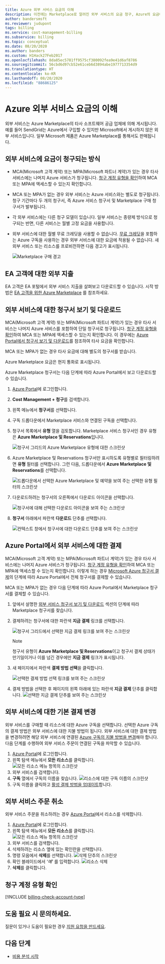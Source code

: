 ```yaml
---
title: Azure 외부 서비스 요금의 이해
description: 이전에는 Marketplace로 알려진 외부 서비스의 요금 청구, Azure의 요금에 대해 알아봅니다.
author: bandersmsft
ms.reviewer: judupont
tags: billing
ms.service: cost-management-billing
ms.subservice: billing
ms.topic: conceptual
ms.date: 08/20/2020
ms.author: banders
ms.custom: H1Hack27Feb2017
ms.openlocfilehash: 8da85ec5781ff9575cf380092fea9e41d6af8786
ms.sourcegitcommit: 56cbd6d97cb52e61ceb6d3894abe1977713354d9
ms.translationtype: HT
ms.contentlocale: ko-KR
ms.lasthandoff: 08/20/2020
ms.locfileid: "88686125"
---
```

# <a name="understand-your-azure-external-services-charges"></a>Azure 외부 서비스 요금의 이해
외부 서비스는 Azure Marketplace의 타사 소프트웨어 공급 업체에 의해 게시됩니다. 예를 들어 SendGrid는 Azure에서 구입할 수 있지만 Microsoft에서 게시하지 않은 외부 서비스입니다. 일부 Microsoft 제품은 Azure Marketplace를 통해서도 판매됩니다.

## <a name="how-external-services-are-billed"></a>외부 서비스에 요금이 청구되는 방식

- MCA(Microsoft 고객 계약) 또는 MPA(Microsoft 파트너 계약)가 있는 경우 타사 서비스에는 나머지 Azure 서비스가 청구됩니다. [청구 계정 유형을 확인](#check-billing-account-type)하여 MCA 또는 MPA에 액세스할 수 있는지 확인합니다.
- MCA 또는 MPA가 없는 경우 외부 서비스는 Azure 서비스와는 별도로 청구됩니다. 청구 기간마다 두 개의 청구서, 즉 Azure 서비스 청구서 및 Marketplace 구매 청구서가 발부됩니다.
- 각 외부 서비스에는 다른 청구 모델이 있습니다. 일부 서비스는 종량제 방식으로 청구되는 반면, 다른 서비스는 월별 고정 요금을 사용합니다.
- 외부 서비스에 대한 월별 무료 크레딧을 사용할 수 없습니다. [무료 크레딧](https://azure.microsoft.com/pricing/spending-limits/)을 포함하는 Azure 구독을 사용하는 경우 외부 서비스에 대한 요금에 적용될 수 없습니다. 새 외부 서비스 또는 리소스를 프로비전하면 다음 경고가 표시됩니다.

    ![Marketplace 구매 경고](./media/understand-azure-marketplace-charges/credit-warning.png)

<!-- ## View external service spending and history in the Azure portal
You can view a list of the external services that are on each subscription within the [Azure portal](https://portal.azure.com/):

1. Sign in to the [Azure portal](https://portal.azure.com/) as the account administrator.
2. In the Hub menu, select **Subscriptions**.

    ![Select Subscriptions in the Hub menu](./media/understand-azure-marketplace-charges/sub-button.png)
3. In the **Subscriptions** blade, select the subscription that you want to view, and then select **External services**.

    ![Select a subscription in the billing blade](./media/understand-azure-marketplace-charges/select-sub-external-services.png)
4. You should see each of your external service orders, the publisher name, service tier you bought, name you gave the resource, and the current order status. To see past bills, select an external service.

    ![Select an external service](./media/understand-azure-marketplace-charges/external-service-blade2.png)
5. From here, you can view past bill amounts including the tax breakdown.

    ![View external services billing history](./media/understand-azure-marketplace-charges/billing-overview-blade.png) -->

## <a name="external-spending-for-ea-customers"></a>EA 고객에 대한 외부 지출

EA 고객은 EA 포털에서 외부 서비스 지출을 살펴보고 다운로드할 수 있습니다. 시작 방법은 [EA 고객을 위한 Azure Marketplace](https://ea.azure.com/helpdocs/azureMarketplace) 를 참조하세요.

## <a name="view-and-download-invoices-for-external-services"></a>외부 서비스에 대한 청구서 보기 및 다운로드

MCA(Microsoft 고객 계약) 또는 MPA(Microsoft 파트너 계약)가 있는 경우 타사 서비스는 나머지 Azure 서비스를 포함하여 단일 청구서로 청구됩니다. [청구 계정 유형을 확인](#check-billing-account-type)하여 MCA 또는 MPA에 액세스할 수 있는지 확인합니다. 이 경우에는 [Azure Portal에서 청구서 보기 및 다운로드](download-azure-invoice.md)를 참조하여 타사 요금을 확인합니다.

MCA 또는 MPA가 없는 경우 타사 요금에 대해 별도의 청구서를 받습니다. 

Azure Marketplace 요금은 현지 통화로 표시됩니다.

Azure Marketplace 청구서는 다음 단계에 따라 Azure Portal에서 보고 다운로드할 수 있습니다.

1. [Azure Portal](https://portal.azure.com)에 로그인합니다.
1. **Cost Management + 청구**를 검색합니다.
1. 왼쪽 메뉴에서 **청구서**를 선택합니다.
1. 구독 드롭다운에서 Marketplace 서비스와 연결된 구독을 선택합니다.
1. 청구서 목록에서 **유형** 열을 검토합니다. Marketplace 서비스 청구서인 경우 유형은 **Azure Marketplace 및 Reservations**입니다. 

    ![청구서 그리드의 Azure Marketplace 유형에 대한 스크린샷](./media/understand-azure-marketplace-charges/marketplace-type-twd.png)

1. Azure Marketplace 및 Reservations 청구서만 표시하도록 유형별로 필터링하려면 **유형** 필터를 선택합니다. 그런 다음, 드롭다운에서 **Azure Marketplace 및 Reservations**를 선택합니다.

    ![드롭다운에서 선택한 Azure Marketplace 및 예약을 보여 주는 선택한 유형 필터의 스크린샷](./media/understand-azure-marketplace-charges/type-filter.png)

1. 다운로드하려는 청구서의 오른쪽에서 다운로드 아이콘을 선택합니다.

    ![청구서에 대해 선택한 다운로드 아이콘을 보여 주는 스크린샷](./media/understand-azure-marketplace-charges/download-icon-marketplace.png)

1. **청구서** 아래에서 파란색 **다운로드** 단추를 선택합니다.

    ![컨텍스트 창에서 청구서에 대한 다운로드 단추를 보여 주는 스크린샷](./media/understand-azure-marketplace-charges/invoice-download-marketplace.png)

## <a name="pay-for-external-services-in-the-azure-portal"></a>Azure Portal에서 외부 서비스에 대한 결제

MCA(Microsoft 고객 계약) 또는 MPA(Microsoft 파트너 계약)가 있는 경우 타사 서비스에는 나머지 Azure 서비스가 청구됩니다. [청구 계정 유형을 확인](#check-billing-account-type)하여 MCA 또는 MPA에 액세스할 수 있는지 확인합니다. 이렇게 하는 경우 [Microsoft Azure 청구서 결제](pay-bill.md)의 단계에 따라 Azure Portal에서 전체 청구서를 결제할 수 있습니다.

MCA 또는 MPA가 없는 경우 다음 단계에 따라 Azure Portal에서 Marketplace 청구서를 결제할 수 있습니다.

1. 앞에서 설명한 [외부 서비스 청구서 보기 및 다운로드](#view-and-download-invoices-for-external-services) 섹션의 단계에 따라 Marketplace 청구서를 찾습니다.
1. 결제하려는 청구서에 대한 파란색 **지금 결제** 링크를 선택합니다.

    ![청구서 그리드에서 선택한 지금 결제 링크를 보여 주는 스크린샷](./media/understand-azure-marketplace-charges/pay-now-twd.png)

    >[!NOTE]
    > 청구서 유형이 **Azure Marketplace 및 Reservations**이고 청구서 결제 상태가 만기일이거나 이를 넘긴 경우에만 **지금 결제** 링크가 표시됩니다.

1. 새 페이지에서 파란색 **결제 방법 선택**을 클릭합니다.

    ![선택한 결제 방법 선택 링크를 보여 주는 스크린샷](./media/understand-azure-marketplace-charges/select-payment-method-pay-now-twd.png)

1. 결제 방법을 선택한 후 페이지의 왼쪽 아래에 있는 파란색 **지금 결제** 단추를 클릭합니다.
    ![선택한 지금 결제 단추를 보여 주는 스크린샷](./media/understand-azure-marketplace-charges/pay-now-button-twd.png)

## <a name="change-default-payment-for-external-services"></a>외부 서비스에 대한 기본 결제 변경

외부 서비스를 구매할 때 리소스에 대한 Azure 구독을 선택합니다. 선택한 Azure 구독의 결제 방법은 외부 서비스에 대한 지불 방법이 됩니다. 외부 서비스에 대한 결제 방법을 변경하려면 해당 외부 서비스에 연결된 [Azure 구독의 지불 방법을 변경](../manage/change-credit-card.md)해야 합니다. 다음 단계를 수행하여 외부 서비스 주문이 연결된 구독을 파악할 수 있습니다.

1. [Azure Portal](https://portal.azure.com)에 로그인합니다.
1. 왼쪽 탐색 메뉴에서 **모든 리소스**를 클릭합니다.
     ![모든 리소스 메뉴 항목의 스크린샷](./media/understand-azure-marketplace-charges/all-resources.png)
1. 외부 서비스를 검색합니다.
1. **구독** 열에서 구독의 이름을 찾습니다.
    ![리소스에 대한 구독 이름의 스크린샷](./media/understand-azure-marketplace-charges/sub-selected.png)
1. 구독 이름을 클릭하고 [활성 결제 방법을 업데이트](../manage/change-credit-card.md)합니다.

## <a name="cancel-an-external-service-order"></a>외부 서비스 주문 취소

외부 서비스 주문을 취소하려는 경우 [Azure Portal](https://portal.azure.com)에서 리소스를 삭제합니다.

1. [Azure Portal](https://portal.azure.com)에 로그인합니다.
1. 왼쪽 탐색 메뉴에서 **모든 리소스**를 클릭합니다.
    ![모든 리소스 메뉴 항목의 스크린샷](./media/understand-azure-marketplace-charges/all-resources.png)
1. 외부 서비스를 검색합니다.
1. 삭제하려는 리소스 옆에 있는 확인란을 선택합니다.
1. 명령 모음에서 **삭제**를 선택합니다.
    ![삭제 단추의 스크린샷](./media/understand-azure-marketplace-charges/delete-button.png)
1. 확인 블레이드에서 *‘예’* 를 입력합니다.
    ![리소스 삭제](./media/understand-azure-marketplace-charges/delete-resource.PNG)
1. **삭제**를 클릭합니다.

## <a name="check-billing-account-type"></a>청구 계정 유형 확인
[!INCLUDE [billing-check-account-type](../../../includes/billing-check-mca.md)]

## <a name="need-help-contact-us"></a>도움 필요 시 문의하세요.

질문이 있거나 도움이 필요한 경우 [지원 요청을 만드세요](https://go.microsoft.com/fwlink/?linkid=2083458).

## <a name="next-steps"></a>다음 단계
- [비용 분석 시작](../costs/quick-acm-cost-analysis.md)